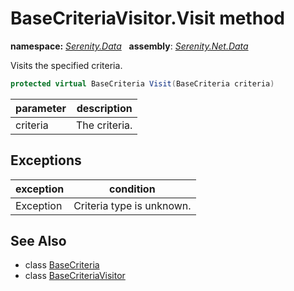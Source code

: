 # BaseCriteriaVisitor.Visit method
**namespace:** *[Serenity.Data](../../README.md#serenity.data-namespace)*   **assembly**: *[Serenity.Net.Data](../../README.md)*

Visits the specified criteria.

```csharp
protected virtual BaseCriteria Visit(BaseCriteria criteria)
```

| parameter | description |
| --- | --- |
| criteria | The criteria. |

## Exceptions

| exception | condition |
| --- | --- |
| Exception | Criteria type is unknown. |

## See Also

* class [BaseCriteria](../BaseCriteria.md)
* class [BaseCriteriaVisitor](../BaseCriteriaVisitor.md)